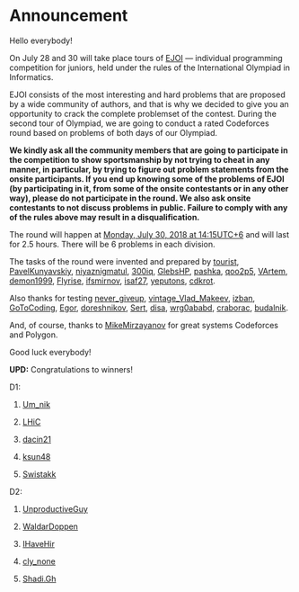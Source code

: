 # Announcement

Hello everybody!

On July 28 and 30 will take place tours of [EJOI](https://codeforces.com/http://ejoi2018.org) — individual programming competition for juniors, held under the rules of the International Olympiad in Informatics.

EJOI consists of the most interesting and hard problems that are proposed by a wide community of authors, and that is why we decided to give you an opportunity to crack the complete problemset of the contest. During the second tour of Olympiad, we are going to conduct a rated Codeforces round based on problems of both days of our Olympiad.

**We kindly ask all the community members that are going to participate in the competition to show sportsmanship by not trying to cheat in any manner, in particular, by trying to figure out problem statements from the onsite participants. If you end up knowing some of the problems of EJOI (by participating in it, from some of the onsite contestants or in any other way), please do not participate in the round. We also ask onsite contestants to not discuss problems in public. Failure to comply with any of the rules above may result in a disqualification.**

The round will happen at [Monday, July 30, 2018 at 14:15UTC+6](https://codeforces.com/https://www.timeanddate.com/worldclock/fixedtime.html?day=30&month=7&year=2018&hour=11&min=15&sec=0&p1=166) and will last for 2.5 hours. There will be 6 problems in each division.

The tasks of the round were invented and prepared by [tourist](https://codeforces.com/profile/tourist "Legendary Grandmaster tourist"), [PavelKunyavskiy](https://codeforces.com/profile/PavelKunyavskiy "International Grandmaster PavelKunyavskiy"), [niyaznigmatul](https://codeforces.com/profile/niyaznigmatul "International Grandmaster niyaznigmatul"), [300iq](https://codeforces.com/profile/300iq "Grandmaster 300iq"), [GlebsHP](https://codeforces.com/profile/GlebsHP "International Grandmaster GlebsHP"), [pashka](https://codeforces.com/profile/pashka "Grandmaster pashka"), [qoo2p5](https://codeforces.com/profile/qoo2p5 "International Master qoo2p5"), [VArtem](https://codeforces.com/profile/VArtem "International Grandmaster VArtem"), [demon1999](https://codeforces.com/profile/demon1999 "International Grandmaster demon1999"), [Flyrise](https://codeforces.com/profile/Flyrise "Master Flyrise"), [ifsmirnov](https://codeforces.com/profile/ifsmirnov "Grandmaster ifsmirnov"), [isaf27](https://codeforces.com/profile/isaf27 "International Master isaf27"), [yeputons](https://codeforces.com/profile/yeputons "International Grandmaster yeputons"), [cdkrot](https://codeforces.com/profile/cdkrot "International Master cdkrot").

Also thanks for testing [never_giveup](https://codeforces.com/profile/never_giveup "International Master never_giveup"), [vintage_Vlad_Makeev](https://codeforces.com/profile/vintage_Vlad_Makeev "International Grandmaster vintage_Vlad_Makeev"), [izban](https://codeforces.com/profile/izban "International Grandmaster izban"), [GoToCoding](https://codeforces.com/profile/GoToCoding "Expert GoToCoding"), [Egor](https://codeforces.com/profile/Egor "International Grandmaster Egor"), [doreshnikov](https://codeforces.com/profile/doreshnikov "Candidate Master doreshnikov"), [Sert](https://codeforces.com/profile/Sert "Grandmaster Sert"), [disa](https://codeforces.com/profile/disa "Expert disa"), [wrg0ababd](https://codeforces.com/profile/wrg0ababd "Expert wrg0ababd"), [craborac](https://codeforces.com/profile/craborac "International Grandmaster craborac"), [budalnik](https://codeforces.com/profile/budalnik "Master budalnik").

And, of course, thanks to [MikeMirzayanov](https://codeforces.com/profile/MikeMirzayanov "Headquarters, MikeMirzayanov") for great systems Codeforces and Polygon.

Good luck everybody!

**UPD:** Congratulations to winners!

D1:

1) [Um_nik](https://codeforces.com/profile/Um_nik "Legendary Grandmaster Um_nik")

2) [LHiC](https://codeforces.com/profile/LHiC "International Grandmaster LHiC")

3) [dacin21](https://codeforces.com/profile/dacin21 "Grandmaster dacin21")

4) [ksun48](https://codeforces.com/profile/ksun48 "International Grandmaster ksun48")

5) [Swistakk](https://codeforces.com/profile/Swistakk "International Grandmaster Swistakk")

D2:

1) [UnproductiveGuy](https://codeforces.com/profile/UnproductiveGuy "Specialist UnproductiveGuy")

2) [WaldarDoppen](https://codeforces.com/profile/WaldarDoppen "Expert WaldarDoppen")

3) [IHaveHir](https://codeforces.com/profile/IHaveHir "Expert IHaveHir")

4) [cly_none](https://codeforces.com/profile/cly_none "Expert cly_none")

5) [Shadi.Gh](https://codeforces.com/profile/Shadi.Gh "Specialist Shadi.Gh")

